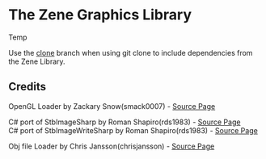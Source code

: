 # The Zene Graphics Library

Temp

Use the [clone](https://github.com/Me222282/ZeneGraphics/tree/clone) branch when using git clone to include dependencies from the Zene Library.

## Credits

OpenGL Loader by Zackary Snow(smack0007) - [Source Page](https://github.com/smack0007/GLDotNet)<br>

C# port of StbImageSharp by Roman Shapiro(rds1983) - [Source Page](https://github.com/StbSharp/StbImageSharp)<br>
C# port of StbImageWriteSharp by Roman Shapiro(rds1983) - [Source Page](https://github.com/StbSharp/StbImageWriteSharp)<br>

Obj file Loader by Chris Jansson(chrisjansson) - [Source Page](https://github.com/chrisjansson/ObjLoader)<br>